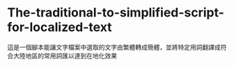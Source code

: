 # The-traditional-to-simplified-script-for-localized-text
這是一個腳本能讓文字檔案中選取的文字由繁體轉成簡體，並將特定用詞翻譯成符合大陸地區的常用詞匯以達到在地化效果
